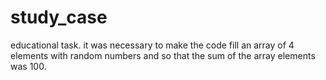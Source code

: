 # study_case
educational task.  it was necessary to make the code fill an array of 4 elements with random numbers and so that the sum of the array elements was 100.
